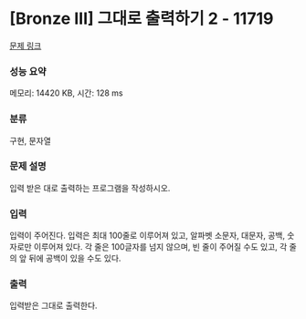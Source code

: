 # [Bronze III] 그대로 출력하기 2 - 11719 

[문제 링크](https://www.acmicpc.net/problem/11719) 

### 성능 요약

메모리: 14420 KB, 시간: 128 ms

### 분류

구현, 문자열

### 문제 설명

<p>입력 받은 대로 출력하는 프로그램을 작성하시오.</p>

### 입력 

 <p>입력이 주어진다. 입력은 최대 100줄로 이루어져 있고, 알파벳 소문자, 대문자, 공백, 숫자로만 이루어져 있다. 각 줄은 100글자를 넘지 않으며, 빈 줄이 주어질 수도 있고, 각 줄의 앞 뒤에 공백이 있을 수도 있다.</p>

### 출력 

 <p>입력받은 그대로 출력한다.</p>

